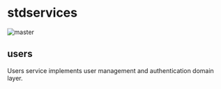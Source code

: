 # stdservices
![master](https://github.com/alesr/stdservices/users/actions/workflows/ci.yaml/badge.svg)

## users

Users service implements user management and authentication domain layer.


